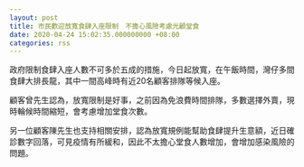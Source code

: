 ```yaml
---
layout: post
title: 市民歡迎放寬食肆入座限制　不擔心風險考慮光顧堂食
date: 2020-04-24 15:02:35.000000000 +08:00
categories: rss
---
```


政府限制食肆入座人數不可多於五成的措施，今日起放寬，在午飯時間，灣仔多間食肆大排長龍，其中一間高峰時有近20名顧客排隊等候入座。

顧客曾先生認為，放寬限制是好事，之前因為免浪費時間排隊，多數選擇外賣，現時輪候時間縮短，會考慮增加堂食次數。

另一位顧客陳先生也支持相關安排，認為放寬規例能幫助食肆提升生意額，近日確診數字回落，可見疫情有所緩和，因此不太擔心堂食人數增加，會增加感染風險的問題。
